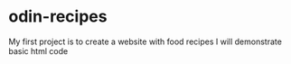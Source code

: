 # odin-recipes
My first project is to create a website with food recipes
I will demonstrate basic html code